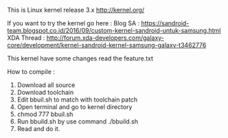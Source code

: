This is Linux kernel release 3.x <http://kernel.org/>

If you want to try the kernel go here :
Blog SA 	: https://sandroid-team.blogspot.co.id/2016/09/custom-kernel-sandroid-untuk-samsung.html 
XDA Thread : http://forum.xda-developers.com/galaxy-core/development/kernel-sandroid-kernel-samsung-galaxy-t3462776

This kernel have some changes read the feature.txt

How to compile :
1. Download all source
2. Download toolchain
3. Edit bbuil.sh to match with toolchain patch
4. Open terminal and go to kernel directory
5. chmod 777 bbuil.sh
6. Run bbuild.sh by use command ./bbuild.sh
7. Read and do it.

